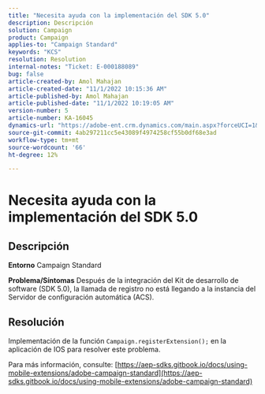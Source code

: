 ```yaml
---
title: "Necesita ayuda con la implementación del SDK 5.0"
description: Descripción
solution: Campaign
product: Campaign
applies-to: "Campaign Standard"
keywords: "KCS"
resolution: Resolution
internal-notes: "Ticket: E-000188089"
bug: false
article-created-by: Amol Mahajan
article-created-date: "11/1/2022 10:15:36 AM"
article-published-by: Amol Mahajan
article-published-date: "11/1/2022 10:19:05 AM"
version-number: 5
article-number: KA-16045
dynamics-url: "https://adobe-ent.crm.dynamics.com/main.aspx?forceUCI=1&pagetype=entityrecord&etn=knowledgearticle&id=5079b61d-ce59-ed11-9561-6045bd006a22"
source-git-commit: 4ab297211cc5e43089f4974258cf55b0df68e3ad
workflow-type: tm+mt
source-wordcount: '66'
ht-degree: 12%

---
```


# Necesita ayuda con la implementación del SDK 5.0

## Descripción

<b>Entorno</b>
Campaign Standard


<b>Problema/Síntomas</b>
Después de la integración del Kit de desarrollo de software (SDK 5.0), la llamada de registro no está llegando a la instancia del Servidor de configuración automática (ACS).


## Resolución


Implementación de la función `Campaign.registerExtension();` en la aplicación de IOS para resolver este problema.

Para más información, consulte: [https://aep-sdks.gitbook.io/docs/using-mobile-extensions/adobe-campaign-standard](https://aep-sdks.gitbook.io/docs/using-mobile-extensions/adobe-campaign-standard)
